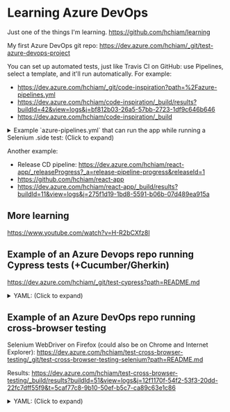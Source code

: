 # Learning Azure DevOps

Just one of the things I'm learning. <https://github.com/hchiam/learning>

My first Azure DevOps git repo: <https://dev.azure.com/hchiam/_git/test-azure-devops-project>

You can set up automated tests, just like Travis CI on GitHub: use Pipelines, select a template, and it'll run automatically. For example:

- <https://dev.azure.com/hchiam/_git/code-inspiration?path=%2Fazure-pipelines.yml>
- <https://dev.azure.com/hchiam/code-inspiration/_build/results?buildId=42&view=logs&j=bf812b03-26a5-57bb-2723-1df9c646b646>
- <https://dev.azure.com/hchiam/code-inspiration/_build>

<details>

<summary>Example `azure-pipelines.yml` that can run the app while running a Selenium .side test: (Click to expand)</summary>

```yaml
trigger:
- master

pool:
  vmImage: 'ubuntu-latest'
  name: Azure Pipelines
  demands: npm

stages:
- stage: Test
  jobs:
  - job: TestJob
    displayName: Agent Job 1
    steps:
    - task: Npm@1
      displayName: install
      inputs:
        verbose: false

    - task: Npm@1
      displayName: 'install chromedriver'
      inputs:
        command: custom
        verbose: false
        customCommand: 'install chromedriver'

    - task: Npm@1
      displayName: 'install selenium-side-runner'
      inputs:
        command: custom
        verbose: false
        customCommand: 'install selenium-side-runner'

    - task: Npm@1
      displayName: 'install react-scripts'
      inputs:
        command: custom
        verbose: false
        customCommand: 'install react-scripts'

    - script: 'npx react-scripts build'
      displayName: 'build (npx)'

    - script: 'npx react-scripts start & npm run side-test'
      displayName: 'start (npx) & side-test'
```

</details>

Another example:

- Release CD pipeline: <https://dev.azure.com/hchiam/react-app/_releaseProgress?_a=release-pipeline-progress&releaseId=1>
- <https://github.com/hchiam/react-app>
- <https://dev.azure.com/hchiam/react-app/_build/results?buildId=11&view=logs&j=275f1d19-1bd8-5591-b06b-07d489ea915a>

## More learning

<https://www.youtube.com/watch?v=H-R2bCXfz8I>

## Example of an Azure Devops repo running Cypress tests (+Cucumber/Gherkin)

<https://dev.azure.com/hchiam/_git/test-cypress?path=README.md>

<details>

<summary>YAML: (Click to expand)</summary>

```yml
trigger:
- master

pool:
  vmImage: 'ubuntu-latest'

steps:
- task: NodeTool@0
  inputs:
    versionSpec: '10.x'
  displayName: 'Install Node.js'

- script: npm install
  displayName: 'Install Dependencies'

- script: npx cypress run
  displayName: 'Run Cypress Test'
```

</details>

## Example of an Azure DevOps repo running cross-browser testing

Selenium WebDriver on Firefox (could also be on Chrome and Internet Explorer): <https://dev.azure.com/hchiam/test-cross-browser-testing/_git/test-cross-browser-testing-selenium?path=README.md>

Results: <https://dev.azure.com/hchiam/test-cross-browser-testing/_build/results?buildId=51&view=logs&j=12f1170f-54f2-53f3-20dd-22fc7dff55f9&t=5caf77c8-9b10-50ef-b5c7-ca89c63e1c86>

<details>

<summary>YAML: (Click to expand)</summary>

```yml
trigger:
- master

pool:
  vmImage: 'ubuntu-latest'

steps:
- task: NodeTool@0
  inputs:
    versionSpec: '10.x'
  displayName: 'Install Node.js'

- script: npm install
  displayName: 'Install Dependencies'

- script: node index
  displayName: 'Run Selenium WebDriver Test'
```

</details>
